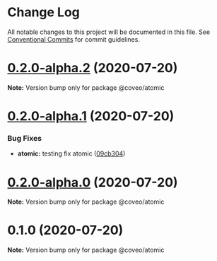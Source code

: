 # Change Log

All notable changes to this project will be documented in this file.
See [Conventional Commits](https://conventionalcommits.org) for commit guidelines.

# [0.2.0-alpha.2](https://bitbucket.org/coveord/ui-kit/compare/v0.2.0-alpha.1...v0.2.0-alpha.2) (2020-07-20)

**Note:** Version bump only for package @coveo/atomic





# [0.2.0-alpha.1](https://bitbucket.org/coveord/ui-kit/compare/v0.2.0-alpha.0...v0.2.0-alpha.1) (2020-07-20)


### Bug Fixes

* **atomic:** testing fix atomic ([09cb304](https://bitbucket.org/coveord/ui-kit/commits/09cb304b10de7f50e89a1efbcf2d0a94e79adde2))





# [0.2.0-alpha.0](https://bitbucket.org/coveord/ui-kit/compare/v0.1.0...v0.2.0-alpha.0) (2020-07-20)

**Note:** Version bump only for package @coveo/atomic





# 0.1.0 (2020-07-20)

**Note:** Version bump only for package @coveo/atomic
